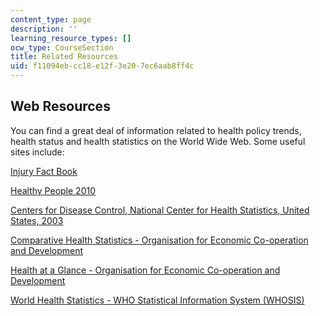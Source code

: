 ```yaml
---
content_type: page
description: ''
learning_resource_types: []
ocw_type: CourseSection
title: Related Resources
uid: f11094eb-cc18-e12f-3e20-7ec6aab8ff4c
---
```


Web Resources
-------------

You can find a great deal of information related to health policy trends, health status and health statistics on the World Wide Web. Some useful sites include:

[Injury Fact Book](https://stacks.cdc.gov/view/cdc/11438/cdc_11438_DS1.pdf)

[Healthy People 2010](http://www.cdc.gov/nchs/hphome.htm)

[Centers for Disease Control, National Center for Health Statistics, United States, 2003](http://www.cdc.gov/nchs/hus.htm)

[Comparative Health Statistics - Organisation for Economic Co-operation and Development](http://www.oecd.org/document/38/0,2340,en_2649_34631_16560422_1_1_1_1,00.html)

[Health at a Glance - Organisation for Economic Co-operation and Development](http://www.oecd.org/health/health-systems/health-at-a-glance-19991312.htm)

[World Health Statistics - WHO Statistical Information System (WHOSIS)](https://openei.org/wiki/WHO_Statistical_Information_System_(WHOSIS))